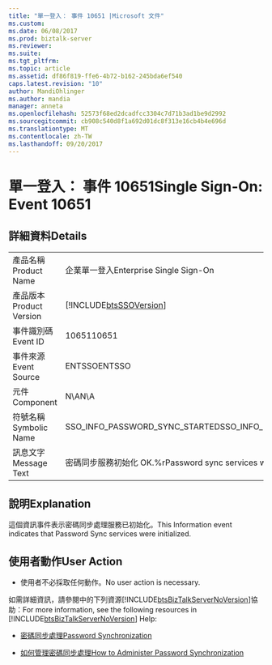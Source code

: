 ```yaml
---
title: "單一登入： 事件 10651 |Microsoft 文件"
ms.custom: 
ms.date: 06/08/2017
ms.prod: biztalk-server
ms.reviewer: 
ms.suite: 
ms.tgt_pltfrm: 
ms.topic: article
ms.assetid: df86f819-ffe6-4b72-b162-245bda6ef540
caps.latest.revision: "10"
author: MandiOhlinger
ms.author: mandia
manager: anneta
ms.openlocfilehash: 52573f68ed2dcadfcc3304c7d71b3ad1be9d2992
ms.sourcegitcommit: cb908c540d8f1a692d01dc8f313e16cb4b4e696d
ms.translationtype: MT
ms.contentlocale: zh-TW
ms.lasthandoff: 09/20/2017
---
```

# <a name="single-sign-on-event-10651"></a><span data-ttu-id="d71cc-102">單一登入： 事件 10651</span><span class="sxs-lookup"><span data-stu-id="d71cc-102">Single Sign-On: Event 10651</span></span>
## <a name="details"></a><span data-ttu-id="d71cc-103">詳細資料</span><span class="sxs-lookup"><span data-stu-id="d71cc-103">Details</span></span>  
  
|||  
|-|-|  
|<span data-ttu-id="d71cc-104">產品名稱</span><span class="sxs-lookup"><span data-stu-id="d71cc-104">Product Name</span></span>|<span data-ttu-id="d71cc-105">企業單一登入</span><span class="sxs-lookup"><span data-stu-id="d71cc-105">Enterprise Single Sign-On</span></span>|  
|<span data-ttu-id="d71cc-106">產品版本</span><span class="sxs-lookup"><span data-stu-id="d71cc-106">Product Version</span></span>|[!INCLUDE[btsSSOVersion](../includes/btsssoversion-md.md)]|  
|<span data-ttu-id="d71cc-107">事件識別碼</span><span class="sxs-lookup"><span data-stu-id="d71cc-107">Event ID</span></span>|<span data-ttu-id="d71cc-108">10651</span><span class="sxs-lookup"><span data-stu-id="d71cc-108">10651</span></span>|  
|<span data-ttu-id="d71cc-109">事件來源</span><span class="sxs-lookup"><span data-stu-id="d71cc-109">Event Source</span></span>|<span data-ttu-id="d71cc-110">ENTSSO</span><span class="sxs-lookup"><span data-stu-id="d71cc-110">ENTSSO</span></span>|  
|<span data-ttu-id="d71cc-111">元件</span><span class="sxs-lookup"><span data-stu-id="d71cc-111">Component</span></span>|<span data-ttu-id="d71cc-112">N\A</span><span class="sxs-lookup"><span data-stu-id="d71cc-112">N\A</span></span>|  
|<span data-ttu-id="d71cc-113">符號名稱</span><span class="sxs-lookup"><span data-stu-id="d71cc-113">Symbolic Name</span></span>|<span data-ttu-id="d71cc-114">SSO_INFO_PASSWORD_SYNC_STARTED</span><span class="sxs-lookup"><span data-stu-id="d71cc-114">SSO_INFO_PASSWORD_SYNC_STARTED</span></span>|  
|<span data-ttu-id="d71cc-115">訊息文字</span><span class="sxs-lookup"><span data-stu-id="d71cc-115">Message Text</span></span>|<span data-ttu-id="d71cc-116">密碼同步服務初始化 OK.%r</span><span class="sxs-lookup"><span data-stu-id="d71cc-116">Password sync services were initialized OK.%r</span></span>|  
  
## <a name="explanation"></a><span data-ttu-id="d71cc-117">說明</span><span class="sxs-lookup"><span data-stu-id="d71cc-117">Explanation</span></span>  
 <span data-ttu-id="d71cc-118">這個資訊事件表示密碼同步處理服務已初始化。</span><span class="sxs-lookup"><span data-stu-id="d71cc-118">This Information event indicates that Password Sync services were initialized.</span></span>  
  
## <a name="user-action"></a><span data-ttu-id="d71cc-119">使用者動作</span><span class="sxs-lookup"><span data-stu-id="d71cc-119">User Action</span></span>  
  
-   <span data-ttu-id="d71cc-120">使用者不必採取任何動作。</span><span class="sxs-lookup"><span data-stu-id="d71cc-120">No user action is necessary.</span></span>  
  
 <span data-ttu-id="d71cc-121">如需詳細資訊，請參閱中的下列資源[!INCLUDE[btsBizTalkServerNoVersion](../includes/btsbiztalkservernoversion-md.md)]協助：</span><span class="sxs-lookup"><span data-stu-id="d71cc-121">For more information, see the following resources in [!INCLUDE[btsBizTalkServerNoVersion](../includes/btsbiztalkservernoversion-md.md)] Help:</span></span>  
  
-   [<span data-ttu-id="d71cc-122">密碼同步處理</span><span class="sxs-lookup"><span data-stu-id="d71cc-122">Password Synchronization</span></span>](../core/password-synchronization2.md)  
  
-   [<span data-ttu-id="d71cc-123">如何管理密碼同步處理</span><span class="sxs-lookup"><span data-stu-id="d71cc-123">How to Administer Password Synchronization</span></span>](../core/how-to-administer-password-synchronization.md)